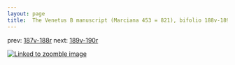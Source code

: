 ```yaml
---
layout: page
title:  The Venetus B manuscript (Marciana 453 = 821), bifolio 188v-189r
---
```


prev: [187v-188r](../187v-188r/) next: [189v-190r](../189v-190r/)



[![Linked to zoomble image](http://www.homermultitext.org/iipsrv?IIIF=/project/homer/pyramidal/deepzoom/hmt/vbbifolio/v1/vb_188v_189r.tif/full/2000,/0/default.jpg)](http://www.homermultitext.org/ict2/?urn=urn:cite2:hmt:vbbifolio.v1:vb_188v_189r)

